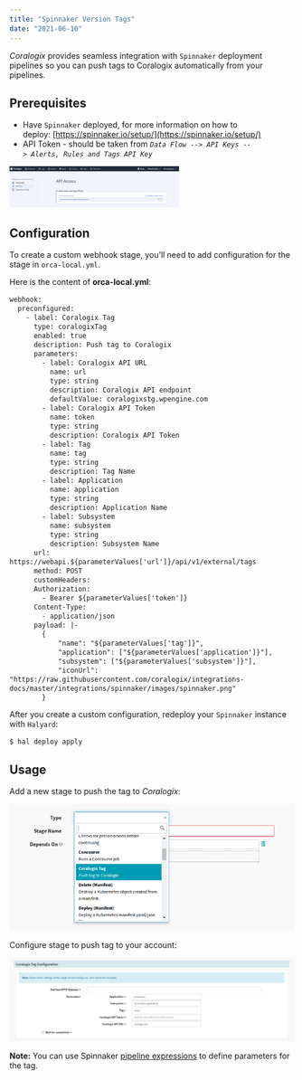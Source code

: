 ```yaml
---
title: "Spinnaker Version Tags"
date: "2021-06-10"
---
```


_Coralogix_ provides seamless integration with `Spinnaker` deployment pipelines so you can push tags to Coralogix automatically from your pipelines.

## Prerequisites

- Have `Spinnaker` deployed, for more information on how to deploy: [https://spinnaker.io/setup/](https://spinnaker.io/setup/)
- API Token - should be taken from _`Data Flow --> API Keys --> Alerts, Rules and Tags API Key`_

![Coralogix Alerts API key](images/Screenshot-2021-11-17-at-19.51.19-300x73.png)

## [](https://github.com/coralogix/integrations-docs/blob/master/integrations/spinnaker/README.rst#configuration)Configuration

To create a custom webhook stage, you’ll need to add configuration for the stage in `orca-local.yml`.

Here is the content of **orca-local.yml**:

```
webhook:
  preconfigured:
    - label: Coralogix Tag
      type: coralogixTag
      enabled: true
      description: Push tag to Coralogix
      parameters:
        - label: Coralogix API URL
          name: url
          type: string
          description: Coralogix API endpoint
          defaultValue: coralogixstg.wpengine.com
        - label: Coralogix API Token
          name: token
          type: string
          description: Coralogix API Token
        - label: Tag
          name: tag
          type: string
          description: Tag Name
        - label: Application
          name: application
          type: string
          description: Application Name
        - label: Subsystem
          name: subsystem
          type: string
          description: Subsystem Name
      url: https://webapi.${parameterValues['url']}/api/v1/external/tags
      method: POST
      customHeaders:
      Authorization:
        - Bearer ${parameterValues['token']}
      Content-Type:
        - application/json
      payload: |-
        {
            "name": "${parameterValues['tag']}",
            "application": ["${parameterValues['application']}"],
            "subsystem": ["${parameterValues['subsystem']}"],
            "iconUrl": "https://raw.githubusercontent.com/coralogix/integrations-docs/master/integrations/spinnaker/images/spinnaker.png"
        }
```

After you create a custom configuration, redeploy your `Spinnaker` instance with `Halyard`:

```
$ hal deploy apply
```

## [](https://github.com/coralogix/integrations-docs/blob/master/integrations/spinnaker/README.rst#usage)Usage

Add a new stage to push the tag to _Coralogix_:

[![New Stage](images/1.png)](https://github.com/coralogix/integrations-docs/blob/master/integrations/spinnaker/images/1.png)

Configure stage to push tag to your account:

[![Stage Configuration](images/2.png)](https://github.com/coralogix/integrations-docs/blob/master/integrations/spinnaker/images/2.png)

**Note:** You can use Spinnaker [pipeline expressions](https://spinnaker.io/reference/pipeline/expressions/) to define parameters for the tag.
